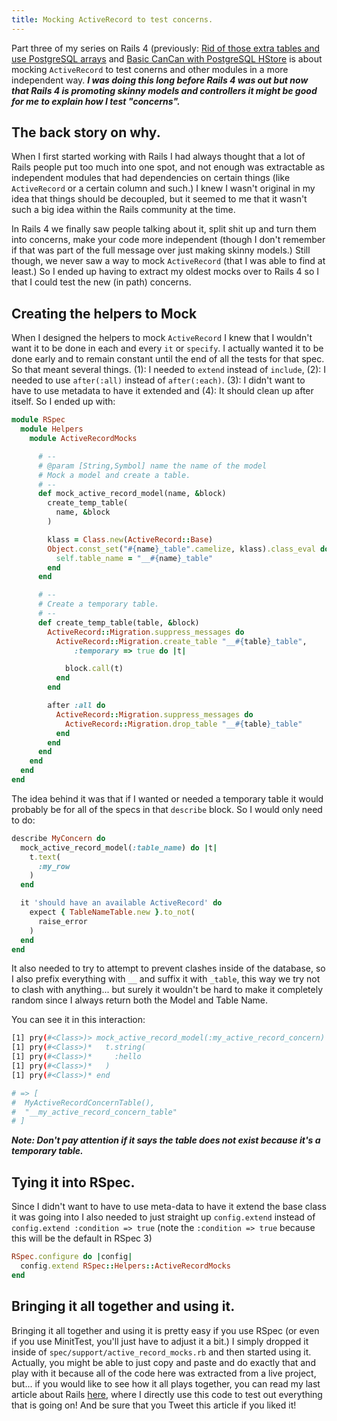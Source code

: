 ```yaml
---
title: Mocking ActiveRecord to test concerns.
---
```


Part three of my series on Rails 4 (previously: [Rid of those extra tables and use PostgreSQL arrays](2013/06/12/rid-of-those-extra-tables-use-postgresql-arrays) and [Basic CanCan with PostgreSQL HStore](/2013/06/22/basic-cancan-with-postgresql-hstore) is about mocking `ActiveRecord` to test conerns and other modules in a more independent way. _**I was doing this long before Rails 4 was out but now that Rails 4 is promoting skinny models and controllers it might be good for me to explain how I test "concerns".**_

## The back story on why.

When I first started working with Rails I had always thought that a lot of Rails people put too much into one spot, and not enough was extractable as independent modules that had dependencies on certain things (like `ActiveRecord` or a certain column and such.) I knew I wasn't original in my idea that things should be decoupled, but it seemed to me that it wasn't such a big idea within the Rails community at the time.

In Rails 4 we finally saw people talking about it, split shit up and turn them into concerns, make your code more independent (though I don't remember if that was part of the full message over just making skinny models.) Still though, we never saw a way to mock `ActiveRecord` (that I was able to find at least.) So I ended up having to extract my oldest mocks over to Rails 4 so I that I could test the new (in path) concerns.

## Creating the helpers to Mock

When I designed the helpers to mock `ActiveRecord` I knew that I wouldn't want it to be done in each and every `it` or `specify`. I actually wanted it to be done early and to remain constant until the end of all the tests for that spec. So that meant several things. (1): I needed to `extend` instead of `include`, (2): I needed to use `after(:all)` instead of `after(:each)`. (3): I didn't want to have to use metadata to have it extended and (4): It should clean up after itself. So I ended up with:

```ruby
module RSpec
  module Helpers
    module ActiveRecordMocks

      # --
      # @param [String,Symbol] name the name of the model
      # Mock a model and create a table.
      # --
      def mock_active_record_model(name, &block)
        create_temp_table(
          name, &block
        )

        klass = Class.new(ActiveRecord::Base)
        Object.const_set("#{name}_table".camelize, klass).class_eval do
          self.table_name = "__#{name}_table"
        end
      end

      # --
      # Create a temporary table.
      # --
      def create_temp_table(table, &block)
        ActiveRecord::Migration.suppress_messages do
          ActiveRecord::Migration.create_table "__#{table}_table",
              :temporary => true do |t|

            block.call(t)
          end
        end

        after :all do
          ActiveRecord::Migration.suppress_messages do
            ActiveRecord::Migration.drop_table "__#{table}_table"
          end
        end
      end
    end
  end
end
```

The idea behind it was that if I wanted or needed a temporary table it would probably be for all of the specs in that `describe` block. So I would only need to do:

```ruby
describe MyConcern do
  mock_active_record_model(:table_name) do |t|
    t.text(
      :my_row
    )
  end

  it 'should have an available ActiveRecord' do
    expect { TableNameTable.new }.to_not(
      raise_error
    )
  end
end
```

It also needed to try to attempt to prevent clashes inside of the database, so I also prefix everything with `__` and suffix it with `_table`, this way we try not to clash with anything... but surely it wouldn't be hard to make it completely random since I always return both the Model and Table Name.  

You can see it in this interaction:

```sh
[1] pry(#<Class>)> mock_active_record_model(:my_active_record_concern) do |t|
[1] pry(#<Class>)*   t.string(
[1] pry(#<Class>)*     :hello
[1] pry(#<Class>)*   )
[1] pry(#<Class>)* end

# => [
#  MyActiveRecordConcernTable(),
#  "__my_active_record_concern_table"
# ]
```

***Note: Don't pay attention if it says the table does not exist because it's a temporary table.***

## Tying it into RSpec.

Since I didn't want to have to use meta-data to have it extend the base class it was going into I also needed to just straight up `config.extend` instead of `config.extend :condition => true` (note the `:condition => true` because this will be the default in RSpec 3)

```ruby
RSpec.configure do |config|
  config.extend RSpec::Helpers::ActiveRecordMocks
end
```

## Bringing it all together and using it.

Bringing it all together and using it is pretty easy if you use RSpec (or even if you use MinitTest, you'll just have to adjust it a bit.) I simply dropped it inside of `spec/support/active_record_mocks.rb` and then started using it. Actually, you might be able to just copy and paste and do exactly that and play with it because all of the code here was extracted from a live project, but... if you would like to see how it all plays together, you can read my last article about Rails [here](/2013/06/22/basic-cancan-with-postgresql-hstore), where I directly use this code to test out everything that is going on! And be sure that you Tweet this article if you liked it!
